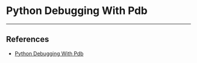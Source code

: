 # Python Debugging With Pdb

---

## References

* [Python Debugging With Pdb](https://realpython.com/python-debugging-pdb/)
